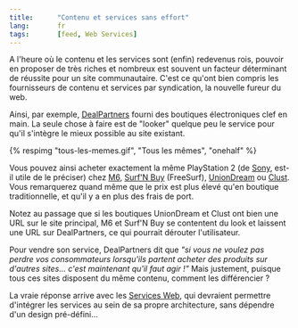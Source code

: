 ```yaml
---
title:      "Contenu et services sans effort"
lang:       fr
tags:       [feed, Web Services]
---
```


A l'heure où le contenu et les services sont (enfin) redevenus rois, pouvoir en proposer de très riches et nombreux est souvent un facteur déterminant de réussite pour un site communautaire. C'est ce qu'ont bien compris les fournisseurs de contenu et services par syndication, la nouvelle fureur du web.

Ainsi, par exemple, [DealPartners](http://www.dealpartners.com/fr/) fourni des boutiques électroniques clef en main. La seule chose à faire est de "looker" quelque peu le service pour qu'il s'intègre le mieux possible au site existant.

{% respimg "tous-les-memes.gif", "Tous les mêmes", "onehalf" %}

Vous pouvez ainsi acheter exactement la même PlayStation 2 (de [Sony](http://fr.scee.com/), est-il utile de le préciser) chez [M6](http://www.dealpartners.com/m6fr/fiche.cfm?produit_id=1628&cat_id=195), [Surf'N Buy](http://www.dealpartners.com/freesurf/fiche.cfm?produit_id=1628&cat_id=195) (FreeSurf), [UnionDream](http://www.uniondream.com/FR_FR/fiche.cfm?produit_id=1628&cat_id=195) ou [Clust](http://www.clust.com/fiche.cfm?produit_id=1628&cat_id=195). Vous remarquerez quand même que le prix est plus élevé qu'en boutique traditionnelle, et qu'il y a en plus des frais de port.

Notez au passage que si les boutiques UnionDream et Clust ont bien une URL sur le site principal, M6 et Surf'N Buy se contentent du look et laissent une URL sur DealPartners, ce qui pourrait dérouter l'utilisateur.

Pour vendre son service, DealPartners dit que *"si vous ne voulez pas perdre vos consommateurs lorsqu'ils partent acheter des produits sur d'autres sites… c'est maintenant qu'il faut agir !"* Mais justement, puisque tous ces sites disposent du même contenu, comment les différencier ?

La vraie réponse arrive avec les [Services Web](http://www.webservices.org/), qui devraient permettre d'intégrer les services au sein de sa propre architecture, sans dépendre d'un design pré-défini…
